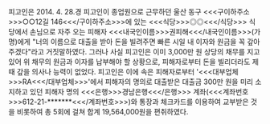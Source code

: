피고인은 2014. 4. 28.경 피고인이 종업원으로 근무하던 울산 동구 <<<구이하주소>>>○○12길 146<<</구이하주소>>>에 있는 <<<식당>>>◎◎<<</식당>>> 식당에서 손님으로 자주 오는 피해자 <<<내국인이름>>>권피해<<</내국인이름>>>(가명)에게 "너의 이름으로 대출을 받아 돈을 빌려주면 빠른 시일 내 이자와 원금을 꼭 갚아주겠다"라고 거짓말하였다.
그러나 사실 피고인은 이미 3,000만 원 상당의 채무를 지고 있어 위 채무의 원금과 이자를 납부해야 할 상황으로, 피해자로부터 돈을 빌리더라도 제때 갚을 의사나 능력이 없었다.
피고인은 이에 속은 피해자로부터 '<<<대부업체>>>RA<<</대부업체>>>'에서 피해자의 명의로 대출받은 대출금 300만 원을 미리 소지하고 있던 피해자 명의 <<<은행>>>경남은행<<</은행>>> 계좌(<<<계좌번호>>>612-21-*******<<</계좌번호>>>)와 통장과 체크카드를 이용하여 교부받은 것을 비롯하여 총 5회에 걸쳐 합계 19,564,000원을 편취하였다.